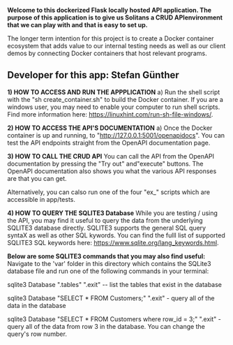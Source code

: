 **Welcome to this dockerized Flask locally hosted API application. The purpose of this application is to give us Solitans a CRUD APIenvironment that we can play with and that is easy to set up.**

The longer term intention for this project is to create a Docker container 
ecosystem that adds value to our internal testing needs as well as our client 
demos by connecting Docker containers that host relevant programs.

__Developer for this app: Stefan Günther__
-----------------------------------------------------------------
**1) HOW TO ACCESS AND RUN THE APPPLICATION**
a) Run the shell script with the "sh create_container.sh" to build the Docker container.
If you are a windows user, you may need to enable your computer to run shell scripts. Find more information here: https://linuxhint.com/run-sh-file-windows/.

**2) HOW TO ACCESS THE API'S DOCUMENTATION**
a) Once the Docker container is up and running, to "http://127.0.0.1:5001/openapidocs".
You can test the API endpoints straight from the OpenAPI documentation page.

**3) HOW TO CALL THE CRUD API**
You can call the API from the OpenAPI documentation by pressing the "Try out" and"execute" buttons. The OpenAPI
documentation also shows you what the various API responses are that you can get.

Alternatively, you can calso run one of the four "ex_" scripts which are accessible in app/tests.

**4) HOW TO QUERY THE SQLITE3 Database**
While you are testing / using the API, you may find it useful to query the data from the underlying SQLITE3 database directly. SQLITE3 supports the general SQL query syntaX as well as other SQL kywords. 
You can find the fulll list of supported SQLITE3 SQL keywords here: https://www.sqlite.org/lang_keywords.html.

**Below are some SQLITE3 commands that you may also find useful:**
Navigate to the 'var' folder in this directory which contains the SQLite3 database file and run one of the following commands in your terminal:

sqlite3 Database ".tables" ".exit" -- list the tables that exist in the database

sqlite3 Database "SELECT * FROM Customers;" ".exit" - query all of the data in the database

sqlite3 Database "SELECT * FROM Customers where row_id = 3;" ".exit" - query all of the data from row 3 in the database. You can change the query's row number.



